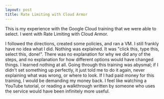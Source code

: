 ```yaml
---
layout: post
title: Rate Limiting with Cloud Armor
---
```

This is my experience with the Google Cloud training that we were able to select. I went with Rate Limiting with Cloud Armor.

I followed the directions, created some policies, and ran a VM. I still frankly have no idea what I did. Nothing was explained. It was "click this, type this, select this, done!". There was no explanation for why we did any of the steps, and no explanation for how different options would have changed things. I learned nothing at all. Going through this training was abysmal; if I didn't set something up perfectly, it just told me to do it again, never explaining what was wrong, or where to look. If I had paid money for this training, I would be demanding my money back. I feel like watching a YouTube tutorial, or reading a walkthrough written by someone who uses the service would have been infinitely more useful.